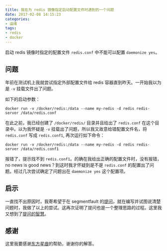 ```yaml
---
title: 我在为 redis 镜像指定启动配置文件时遇到的一个问题
date: 2017-02-08 14:15:23
categories:
- 运维
tags:
- redis
- docker
---
```

启动 redis 镜像时指定的配置文件 `redis.conf` 中不能可以配置 `daemonize yes`。
<!-- more -->
## 问题

年前在测试机上我就尝试指定外部配置文件给 redis 容器直到昨天。一开始我以为是 `-v` 挂载文件出了问题。

如下的启动参数：

```
docker run -v /docker/redis:/data --name my-redis -d redis redis-server /data/redis.conf
```

在此之前，我已经创建了 `/docker/redis/` 目录并且给出了 `redis.conf` 在这个目录中。以为我怀疑是 `-v` 挂载出了问题，所以我又故意给错配置文件名，将 `redis.conf` 写成 `redis.conf1`, 再次运行如下命令：

```
docker run -v /docker/redis:/data --name my-redis -d redis redis-server /data/redis.conf1
```

报错了，提示找不到 `redis.conf1`。的确在我给出正确的配置文件时，没有报错，no news is good news？到这时我才怀疑到是不是 `redis.conf` 的配置出了问题。经过几次尝试确定了问题出在 `daemonize yes` 这个配置项。

## 启示

一直找不出原因时，我寄希望于在 segmentfault 的[提问](https://segmentfault.com/q/1010000008272753?_ea=1600910)，就在编写并试图说清楚问题时，我做了以上的尝试。这再次证明了提问也是一个整理思路的过程。这里我又想到了[提问的智慧](http://www.jianshu.com/p/60dd8e9cd12f)。

## 感谢

这里我要感谢[东方星痕](lxy520.net)的帮助，谢谢你的解答。

